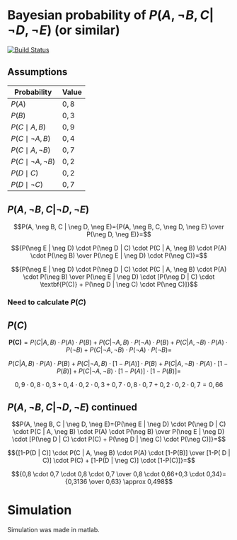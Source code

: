 # Bayesian probability of $P(A, \neg B, C | \neg D, \neg E)$ (or similar)
[![Build Status](https://res.cloudinary.com/crunchbase-production/image/upload/c_lpad,h_256,w_256,f_auto,q_auto:eco,dpr_1/v1467711784/yplhmw1xjm2uy2y4ducw.png)](https://towardsdatascience.com/probability-concepts-explained-bayesian-inference-for-parameter-estimation-90e8930e5348)
## Assumptions
| Probability| Value |
| ------ | ------ |
|$P(A)$ |$0,8$|
|$P(B)$|$0,3$|
|$P(C\mid A,B)$|$0,9$|
|$P(C\mid  \neg A,B)$|$0,4$|
|$P(C\mid A, \neg B)$|$0,7$|
|$P(C\mid  \neg A, \neg B)$|$0,2$|
|$P(D\mid C)$|$0,2$|
|$P(D\mid  \neg C)$|$0,7$|

## $P(A, \neg B, C | \neg D, \neg E)$
$$P(A, \neg B, C | \neg D, \neg E)={P(A, \neg B, C, \neg  D, \neg E) \over P(\neg D, \neg E)}=$$ 

$${P(\neg E | \neg D) \cdot P(\neg D | C) \cdot P(C | A, \neg B) \cdot P(A) \cdot P(\neg B) \over 
P(\neg E | \neg D) \cdot P(\neg C)}=$$

$${P(\neg E | \neg D) \cdot P(\neg D | C) \cdot P(C | A, \neg B) \cdot P(A) \cdot P(\neg B) \over 
P(\neg E | \neg D) \cdot [P(\neg D | C) \cdot \textbf{P(C)} + P(\neg D | \neg C) \cdot P(\neg C)]}$$

### Need to calculate $P(C)$
## $P(C)$

$$\textbf{P(C)}=P(C|A,B) \cdot P(A)\cdot P(B)+P(C| \neg A,B)\cdot P( \neg A) \cdot P(B)+P(C|A, \neg B)\cdot P(A) \cdot P( \neg B)+P(C| \neg A, \neg B) \cdot P( \neg A) \cdot P( \neg B)=$$

$$P(C|A,B) \cdot P(A)\cdot P(B)+P(C| \neg A,B)\cdot [1-P(A)] \cdot P(B)+P(C|A, \neg B)\cdot P(A) \cdot [1-P(B)]+P(C| \neg A, \neg B) \cdot  [1-P(A)] \cdot  [1-P(B)]=$$

$$0,9 \cdot 0,8 \cdot 0,3+0,4 \cdot 0,2 \cdot 0,3+0,7 \cdot 0,8 \cdot 0,7+0,2 \cdot 0,2 \cdot 0,7=0,66$$

## $P(A, \neg B, C | \neg D, \neg E)$ continued
$$P(A, \neg B, C | \neg D, \neg E)={P(\neg E | \neg D) \cdot P(\neg D | C) \cdot P(C | A, \neg B) \cdot P(A) \cdot P(\neg B) \over 
P(\neg E | \neg D) \cdot [P(\neg D | C) \cdot P(C) + P(\neg D | \neg C) \cdot P(\neg C)]}=$$

$${[1-P(D | C)] \cdot P(C | A, \neg B) \cdot P(A) \cdot [1-P(B)] \over [1-P( D | C)] \cdot P(C) + [1-P(D | \neg C)] \cdot [1-P(C)]}=$$

$${0,8 \cdot 0,7 \cdot 0,8 \cdot 0,7 \over 0,8 \cdot 0,66+0,3 \cdot 0,34}={0,3136 \over 0,63} \approx 0,498$$

# Simulation
Simulation was made in matlab.
